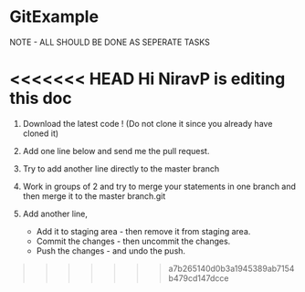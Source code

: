 # GitExample

NOTE - ALL SHOULD BE DONE AS SEPERATE TASKS

<<<<<<< HEAD
Hi 
NiravP is editing this doc
=======
1. Download the latest code ! (Do not clone it since you already have cloned it)

2. Add one line below and send me the pull request.

3. Try to add another line directly to the master branch

4. Work in groups of 2 and try to merge your statements in one branch and then merge it to the master branch.git

5. Add another line, 
    - Add it to staging area - then remove it from staging area.
    - Commit the changes - then uncommit the changes.
    - Push the changes - and undo the push.
>>>>>>> a7b265140d0b3a1945389ab7154b479cd147dcce
